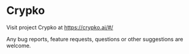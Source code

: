 # Crypko

Visit project Crypko at https://crypko.ai/#/

Any bug reports, feature requests, questions or other suggestions are welcome.
